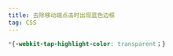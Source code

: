 ```yaml
---
title: 去除移动端点击时出现蓝色边框  
tag: CSS  
---  
```


```css
*{-webkit-tap-highlight-color: transparent；}
```  
  